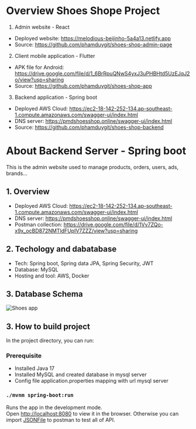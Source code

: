 # Overview Shoes Shope Project

1. Admin website - React
- Deployed website: https://melodious-beijinho-5a4a13.netlify.app
- Source: https://github.com/phamduygit/shoes-shop-admin-page
2. Client mobile application - Flutter
- APK file for Android: https://drive.google.com/file/d/1_6BrRpuQNwS4yxJ3uPHBHtd5UzEJqJ2o/view?usp=sharing
- Source: https://github.com/phamduygit/shoes-shop-app
3. Backend application - Spring boot
- Deployed AWS Cloud: https://ec2-18-142-252-134.ap-southeast-1.compute.amazonaws.com/swagger-ui/index.html
- DNS server: https://pmdshoesshop.online/swagger-ui/index.html
- Source: https://github.com/phamduygit/shoes-shop-backend

# About Backend Server - Spring boot
This is the admin website used to manage products, orders, users, ads, brands...
## 1. Overview
- Deployed AWS Cloud: https://ec2-18-142-252-134.ap-southeast-1.compute.amazonaws.com/swagger-ui/index.html
- DNS server: https://pmdshoesshop.online/swagger-ui/index.html
- Postman collection: https://drive.google.com/file/d/1Vv7ZQo-x9x_ocBD872NMTldFUpIV7ZZZ/view?usp=sharing

## 2. Techology and dabatabase
- Tech: Spring boot, Spring data JPA, Spring Security, JWT
- Database: MySQL
- Hosting and tool: AWS, Docker

## 3. Database Schema
![Shoes app](https://res.cloudinary.com/dvhhz53rr/image/upload/v1690461639/Shoes_app_rnuurj.png)


## 3. How to build project
In the project directory, you can run:

### Prerequisite
- Installed Java 17
- Installed MySQL and created database in mysql server
- Config file application.properties mapping with url mysql server

### `./mvnm spring-boot:run`
Runs the app in the development mode.\
Open [http://localhost:8080](http://localhost:8080) to view it in the browser.
Otherwise you can import [JSONFile](https://github.com/phamduygit/shoes-shop-backend/blob/main/Shoes%20Shop.postman_collection.json) to postman to test all of API.


